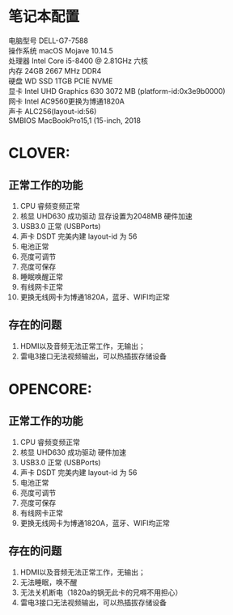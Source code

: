 # 笔记本配置  
电脑型号 DELL-G7-7588  
操作系统 macOS Mojave 10.14.5  
处理器  Intel Core i5-8400 @ 2.81GHz 六核  
内存 24GB 2667 MHz DDR4  
硬盘  WD SSD 1TGB PCIE NVME  
显卡 Intel UHD Graphics 630 3072 MB (platform-id:0x3e9b0000)  
网卡 Intel AC9560更换为博通1820A  
声卡 ALC256(layout-id:56)  
SMBIOS MacBookPro15,1 (15-inch, 2018  



# CLOVER:

## 正常工作的功能

1. CPU 睿频变频正常
2. 核显 UHD630 成功驱动 显存设置为2048MB 硬件加速
3. USB3.0 正常 (USBPorts)
4. 声卡 DSDT 完美内建 layout-id 为 56
5. 电池正常
6. 亮度可调节
7. 亮度可保存
8. 睡眠唤醒正常
9. 有线网卡正常
10. 更换无线网卡为博通1820A，蓝牙、WIFI均正常

## 存在的问题

1. HDMI以及音频无法正常工作，无输出；
2. 雷电3接口无法视频输出，可以热插拔存储设备  


# OPENCORE:

## 正常工作的功能
1. CPU 睿频变频正常
2. 核显 UHD630 成功驱动 硬件加速
3. USB3.0 正常 (USBPorts)
4. 声卡 DSDT 完美内建 layout-id 为 56
5. 电池正常
6. 亮度可调节
7. 亮度可保存
8. 有线网卡正常
9. 更换无线网卡为博通1820A，蓝牙、WIFI均正常

## 存在的问题

1. HDMI以及音频无法正常工作，无输出； 
2. 无法睡眠，唤不醒
3. 无法关机断电（1820a的锅无此卡的兄嘚不用担心）
4. 雷电3接口无法视频输出，可以热插拔存储设备
